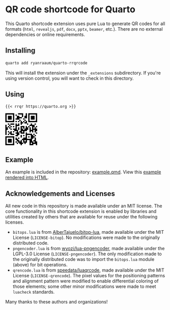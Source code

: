 # QR code shortcode for Quarto 

This Quarto shortcode extension uses pure Lua to generate QR codes for all formats (`html`, `revealjs`, `pdf`, `docx`, `pptx`, `beamer`, etc.). There are no external dependencies or online requirements.

## Installing

```bash
quarto add ryanraaum/quarto-rrqrcode
```

This will install the extension under the `_extensions` subdirectory.
If you're using version control, you will want to check in this directory.

## Using

```
{{< rrqr https://quarto.org >}}
```

<picture>
  <source media="(prefers-color-scheme: dark)" srcset="quarto-org-qrcode-light.png">
  <source media="(prefers-color-scheme: light)" srcset="quarto-org-qrcode.png">
  <img alt="Shows a QR code linking to quarto.org" src="quarto-org-qrcode.png">
</picture>

## Example

An example is included in the repository: [example.qmd](example.qmd). View this [example rendered into HTML](https://htmlpreview.github.io/?https://github.com/ryanraaum/quarto-rrqrcode/blob/main/example.html).

## Acknowledgements and Licenses

All new code in this repository is made available under an MIT 
license. 
The core functionality in this shortcode extension is enabled by 
libraries and utilities created by others that are available for 
reuse under the following licenses.

- `bitops.lua` is from [AlberTajuelo/bitop-lua](https://github.com/AlberTajuelo/bitop-lua), made available under the MIT License (`LICENSE-bitop`). No modifications were made to the originally distributed code.
- `pngencoder.lua` is from [wyozi/lua-pngencoder](https://github.com/wyozi/lua-pngencoder), made available under the LGPL-3.0 License (`LICENSE-pngencoder`). The only modification made to the originally distributed code was to import the `bitops.lua` module (above) for bit operations.
- `qrencode.lua` is from [speedata/luaqrcode](https://github.com/speedata/luaqrcode), made available under the MIT License (`LICENSE-qrencode`). The pixel values for the positioning patterns and alignment pattern were modified to enable differential coloring of those elements; some other minor modifications were made to meet `luacheck` standards.

Many thanks to these authors and organizations!
